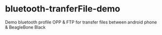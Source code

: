 # bluetooth-tranferFile-demo
Demo bluetooth profile OPP & FTP for transfer files between android phone & BeagleBone Black
